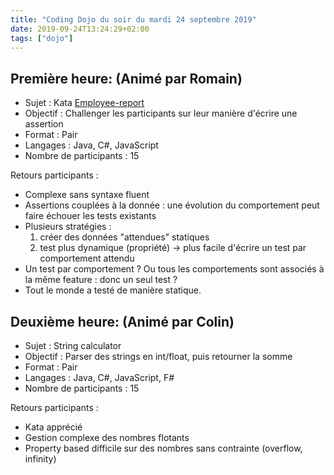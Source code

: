 ```yaml
---
title: "Coding Dojo du soir du mardi 24 septembre 2019"
date: 2019-09-24T13:24:29+02:00
tags: ["dojo"]
---
```


## Première heure: (Animé par Romain)

- Sujet : Kata [Employee-report](http://codingdojo.org/kata/Employee-Report/)
- Objectif : Challenger les participants sur leur manière d'écrire une assertion
- Format : Pair
- Langages : Java, C#, JavaScript
- Nombre de participants : 15

Retours participants :

- Complexe sans syntaxe fluent
- Assertions couplées à la donnée : une évolution du comportement peut faire échouer les tests existants
- Plusieurs stratégies :
    1. créer des données "attendues" statiques
    2. test plus dynamique (propriété) -> plus facile d'écrire un test par comportement attendu
- Un test par comportement ? Ou tous les comportements sont associés à la même feature : donc un seul test ?
- Tout le monde a testé de manière statique.


## Deuxième heure: (Animé par Colin)

- Sujet : String calculator
- Objectif : Parser des strings en int/float, puis retourner la somme
- Format : Pair
- Langages : Java, C#, JavaScript, F#
- Nombre de participants : 15

Retours participants :

- Kata apprécié
- Gestion complexe des nombres flotants
- Property based difficile sur des nombres sans contrainte (overflow, infinity)

